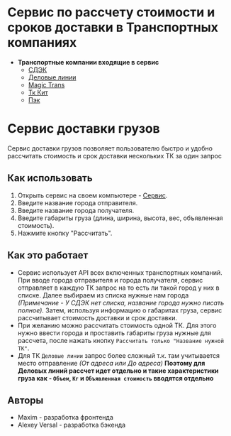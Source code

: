 # Сервис по рассчету стоимости и сроков доставки в Транспортных компаниях
+ **Транспортные компании входящие в сервис**
    + [СДЭК](https://www.cdek.ru/ru)
    + [Деловые линии](https://www.dellin.ru/)
    + [Magic Trans](https://magic-trans.ru)
    + [Тк Кит](https://spare.tk-kit.com)
    + [Пэк](https://pecom.ru/)
# Сервис доставки грузов

Сервис доставки грузов позволяет пользователю быстро и удобно рассчитать стоимость и срок доставки нескольких ТК за один запрос

## Как использовать

1. Открыть сервис на своем компьютере - [Сервис](http://45.12.73.37:9002/).
2. Введите название города отправителя.
3. Введите название города получателя.
4. Введите габариты груза (длина, ширина, высота, вес, объявленная стоимость).
5. Нажмите кнопку "Рассчитать".

## Как это работает

+ Сервис использует API всех включенных транспортных компаний. При вводе города отправителя и города получателя, сервис отправляет в каждую ТК запрос на то есть ли такой город у них в списке. Далее выбираем из списка нужные нам города _(Примечание - У СДЭК нет списка, название города нужно писать полное)._ Затем, используя информацию о габаритах груза, сервис рассчитывает стоимость доставки и срок доставки.
+ При желанию можно рассчитать стоимость одной ТК. Для этого нужно ввести города и проставить габариты груза нужные для рассчета, после нажать кнопку `Рассчитать только "Название нужной ТК"`.
+ Для ТК `Деловые линии` запрос более сложный т.к. там учитывается место отправление _(От адреса или До адреса)_ **Поэтому для Деловых линий рассчет идет отдельно и такие характеристики груза как - `Объем`, `Кг` и `Объявленная стоимость` вводятся отдельно**   

## Авторы

- Maxim - разработка фронтенда
- Alexey Versal - разработка бэкенда
